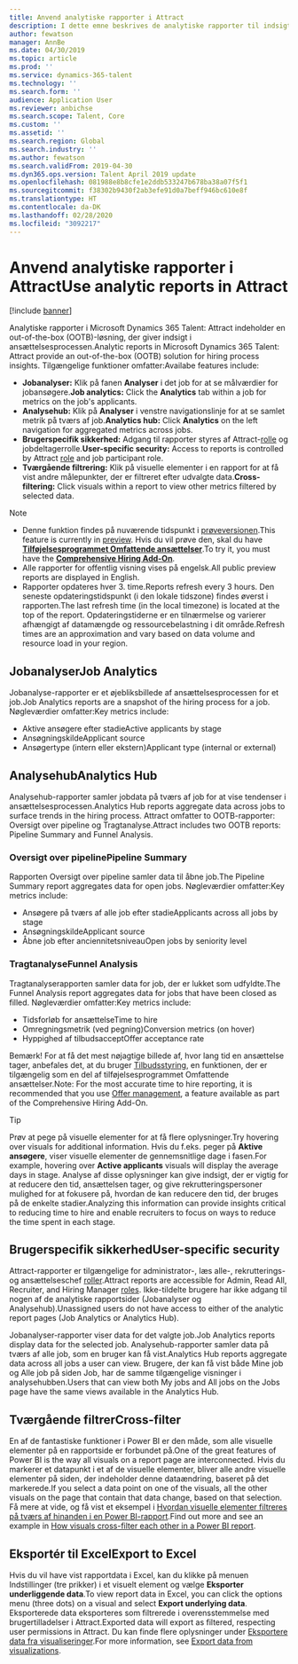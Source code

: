 ```yaml
---
title: Anvend analytiske rapporter i Attract
description: I dette emne beskrives de analytiske rapporter til indsigt i ansættelsesprocessen i Microsoft Dynamics 365 Talent - Attract
author: fewatson
manager: AnnBe
ms.date: 04/30/2019
ms.topic: article
ms.prod: ''
ms.service: dynamics-365-talent
ms.technology: ''
ms.search.form: ''
audience: Application User
ms.reviewer: anbichse
ms.search.scope: Talent, Core
ms.custom: ''
ms.assetid: ''
ms.search.region: Global
ms.search.industry: ''
ms.author: fewatson
ms.search.validFrom: 2019-04-30
ms.dyn365.ops.version: Talent April 2019 update
ms.openlocfilehash: 081988e8b8cfe1e2ddb533247b678ba38a07f5f1
ms.sourcegitcommit: f38302b9430f2ab3efe91d0a7beff946bc610e8f
ms.translationtype: HT
ms.contentlocale: da-DK
ms.lasthandoff: 02/28/2020
ms.locfileid: "3092217"
---
```

# <a name="use-analytic-reports-in-attract"></a><span data-ttu-id="28377-103">Anvend analytiske rapporter i Attract</span><span class="sxs-lookup"><span data-stu-id="28377-103">Use analytic reports in Attract</span></span>

[!include [banner](includes/banner.md)]

<span data-ttu-id="28377-104">Analytiske rapporter i Microsoft Dynamics 365 Talent: Attract indeholder en out-of-the-box (OOTB)-løsning, der giver indsigt i ansættelsesprocessen.</span><span class="sxs-lookup"><span data-stu-id="28377-104">Analytic reports in Microsoft Dynamics 365 Talent: Attract provide an out-of-the-box (OOTB) solution for hiring process insights.</span></span> <span data-ttu-id="28377-105">Tilgængelige funktioner omfatter:</span><span class="sxs-lookup"><span data-stu-id="28377-105">Availabe features include:</span></span>

- <span data-ttu-id="28377-106">**Jobanalyser:** Klik på fanen **Analyser** i det job for at se målværdier for jobansøgere.</span><span class="sxs-lookup"><span data-stu-id="28377-106">**Job analytics:** Click the **Analytics** tab within a job for metrics on the job's applicants.</span></span>
- <span data-ttu-id="28377-107">**Analysehub:** Klik på **Analyser** i venstre navigationslinje for at se samlet metrik på tværs af job.</span><span class="sxs-lookup"><span data-stu-id="28377-107">**Analytics hub:** Click **Analytics** on the left navigation for aggregated metrics across jobs.</span></span>
- <span data-ttu-id="28377-108">**Brugerspecifik sikkerhed:** Adgang til rapporter styres af Attract-[rolle](security-attract.md) og jobdeltagerrolle.</span><span class="sxs-lookup"><span data-stu-id="28377-108">**User-specific security:** Access to reports is controlled by Attract [role](security-attract.md) and job participant role.</span></span>
- <span data-ttu-id="28377-109">**Tværgående filtrering:** Klik på visuelle elementer i en rapport for at få vist andre målepunkter, der er filtreret efter udvalgte data.</span><span class="sxs-lookup"><span data-stu-id="28377-109">**Cross-filtering:** Click visuals within a report to view other metrics filtered by selected data.</span></span>

>[!NOTE] 
>- <span data-ttu-id="28377-110">Denne funktion findes på nuværende tidspunkt i [prøveversionen](access-preview-feature.md).</span><span class="sxs-lookup"><span data-stu-id="28377-110">This feature is currently in [preview](access-preview-feature.md).</span></span> <span data-ttu-id="28377-111">Hvis du vil prøve den, skal du have [**Tilføjelsesprogrammet Omfattende ansættelser**](attract-comprehensive-hiring.md).</span><span class="sxs-lookup"><span data-stu-id="28377-111">To try it, you must have the [**Comprehensive Hiring Add-On**](attract-comprehensive-hiring.md).</span></span>
>- <span data-ttu-id="28377-112">Alle rapporter for offentlig visning vises på engelsk.</span><span class="sxs-lookup"><span data-stu-id="28377-112">All public preview reports are displayed in English.</span></span>
>- <span data-ttu-id="28377-113">Rapporter opdateres hver 3. time.</span><span class="sxs-lookup"><span data-stu-id="28377-113">Reports refresh every 3 hours.</span></span> <span data-ttu-id="28377-114">Den seneste opdateringstidspunkt (i den lokale tidszone) findes øverst i rapporten.</span><span class="sxs-lookup"><span data-stu-id="28377-114">The last refresh time (in the local timezone) is located at the top of the report.</span></span> <span data-ttu-id="28377-115">Opdateringstiderne er en tilnærmelse og varierer afhængigt af datamængde og ressourcebelastning i dit område.</span><span class="sxs-lookup"><span data-stu-id="28377-115">Refresh times are an approximation and vary based on data volume and resource load in your region.</span></span>

## <a name="job-analytics"></a><span data-ttu-id="28377-116">Jobanalyser</span><span class="sxs-lookup"><span data-stu-id="28377-116">Job Analytics</span></span>

<span data-ttu-id="28377-117">Jobanalyse-rapporter er et øjebliksbillede af ansættelsesprocessen for et job.</span><span class="sxs-lookup"><span data-stu-id="28377-117">Job Analytics reports are a snapshot of the hiring process for a job.</span></span>  <span data-ttu-id="28377-118">Nøgleværdier omfatter:</span><span class="sxs-lookup"><span data-stu-id="28377-118">Key metrics include:</span></span>

- <span data-ttu-id="28377-119">Aktive ansøgere efter stadie</span><span class="sxs-lookup"><span data-stu-id="28377-119">Active applicants by stage</span></span>
- <span data-ttu-id="28377-120">Ansøgningskilde</span><span class="sxs-lookup"><span data-stu-id="28377-120">Applicant source</span></span>
- <span data-ttu-id="28377-121">Ansøgertype (intern eller ekstern)</span><span class="sxs-lookup"><span data-stu-id="28377-121">Applicant type (internal or external)</span></span>

## <a name="analytics-hub"></a><span data-ttu-id="28377-122">Analysehub</span><span class="sxs-lookup"><span data-stu-id="28377-122">Analytics Hub</span></span>

<span data-ttu-id="28377-123">Analysehub-rapporter samler jobdata på tværs af job for at vise tendenser i ansættelsesprocessen.</span><span class="sxs-lookup"><span data-stu-id="28377-123">Analytics Hub reports aggregate data across jobs to surface trends in the hiring process.</span></span> <span data-ttu-id="28377-124">Attract omfatter to OOTB-rapporter: Oversigt over pipeline og Tragtanalyse.</span><span class="sxs-lookup"><span data-stu-id="28377-124">Attract includes two OOTB reports: Pipeline Summary and Funnel Analysis.</span></span>

### <a name="pipeline-summary"></a><span data-ttu-id="28377-125">Oversigt over pipeline</span><span class="sxs-lookup"><span data-stu-id="28377-125">Pipeline Summary</span></span>

<span data-ttu-id="28377-126">Rapporten Oversigt over pipeline samler data til åbne job.</span><span class="sxs-lookup"><span data-stu-id="28377-126">The Pipeline Summary report aggregates data for open jobs.</span></span> <span data-ttu-id="28377-127">Nøgleværdier omfatter:</span><span class="sxs-lookup"><span data-stu-id="28377-127">Key metrics include:</span></span>

- <span data-ttu-id="28377-128">Ansøgere på tværs af alle job efter stadie</span><span class="sxs-lookup"><span data-stu-id="28377-128">Applicants across all jobs by stage</span></span>
- <span data-ttu-id="28377-129">Ansøgningskilde</span><span class="sxs-lookup"><span data-stu-id="28377-129">Applicant source</span></span>
- <span data-ttu-id="28377-130">Åbne job efter anciennitetsniveau</span><span class="sxs-lookup"><span data-stu-id="28377-130">Open jobs by seniority level</span></span>

### <a name="funnel-analysis"></a><span data-ttu-id="28377-131">Tragtanalyse</span><span class="sxs-lookup"><span data-stu-id="28377-131">Funnel Analysis</span></span>

<span data-ttu-id="28377-132">Tragtanalyserapporten samler data for job, der er lukket som udfyldte.</span><span class="sxs-lookup"><span data-stu-id="28377-132">The Funnel Analysis report aggregates data for jobs that have been closed as filled.</span></span> <span data-ttu-id="28377-133">Nøgleværdier omfatter:</span><span class="sxs-lookup"><span data-stu-id="28377-133">Key metrics include:</span></span>

- <span data-ttu-id="28377-134">Tidsforløb for ansættelse</span><span class="sxs-lookup"><span data-stu-id="28377-134">Time to hire</span></span>
- <span data-ttu-id="28377-135">Omregningsmetrik (ved pegning)</span><span class="sxs-lookup"><span data-stu-id="28377-135">Conversion metrics (on hover)</span></span>
- <span data-ttu-id="28377-136">Hyppighed af tilbudsaccept</span><span class="sxs-lookup"><span data-stu-id="28377-136">Offer acceptance rate</span></span>

<span data-ttu-id="28377-137">Bemærk! For at få det mest nøjagtige billede af, hvor lang tid en ansættelse tager, anbefales det, at du bruger [Tilbudsstyring](offer-setup.md), en funktionen, der er tilgængelig som en del af tilføjelsesprogrammet Omfattende ansættelser.</span><span class="sxs-lookup"><span data-stu-id="28377-137">Note: For the most accurate time to hire reporting, it is recommended that you use [Offer management](offer-setup.md), a feature available as part of the Comprehensive Hiring Add-On.</span></span>

>[!TIP] 
><span data-ttu-id="28377-138">Prøv at pege på visuelle elementer for at få flere oplysninger.</span><span class="sxs-lookup"><span data-stu-id="28377-138">Try hovering over visuals for additional information.</span></span> <span data-ttu-id="28377-139">Hvis du f.eks. peger på **Aktive ansøgere**, viser visuelle elementer de gennemsnitlige dage i fasen.</span><span class="sxs-lookup"><span data-stu-id="28377-139">For example, hovering over **Active applicants** visuals will display the average days in stage.</span></span> <span data-ttu-id="28377-140">Analyse af disse oplysninger kan give indsigt, der er vigtig for at reducere den tid, ansættelsen tager, og give rekrutteringspersoner mulighed for at fokusere på, hvordan de kan reducere den tid, der bruges på de enkelte stadier.</span><span class="sxs-lookup"><span data-stu-id="28377-140">Analyzing this information can provide insights critical to reducing time to hire and enable recruiters to focus on ways to reduce the time spent in each stage.</span></span>

## <a name="user-specific-security"></a><span data-ttu-id="28377-141">Brugerspecifik sikkerhed</span><span class="sxs-lookup"><span data-stu-id="28377-141">User-specific security</span></span>

<span data-ttu-id="28377-142">Attract-rapporter er tilgængelige for administrator-, læs alle-, rekrutterings- og ansættelseschef [roller](security-attract.md).</span><span class="sxs-lookup"><span data-stu-id="28377-142">Attract reports are accessible for Admin, Read All, Recruiter, and Hiring Manager [roles](security-attract.md).</span></span> <span data-ttu-id="28377-143">Ikke-tildelte brugere har ikke adgang til nogen af de analytiske rapportsider (Jobanalyser og Analysehub).</span><span class="sxs-lookup"><span data-stu-id="28377-143">Unassigned users do not have access to either of the analytic report pages (Job Analytics or Analytics Hub).</span></span>

<span data-ttu-id="28377-144">Jobanalyser-rapporter viser data for det valgte job.</span><span class="sxs-lookup"><span data-stu-id="28377-144">Job Analytics reports display data for the selected job.</span></span> <span data-ttu-id="28377-145">Analysehub-rapporter samler data på tværs af alle job, som en bruger kan få vist.</span><span class="sxs-lookup"><span data-stu-id="28377-145">Analytics Hub reports aggregate data across all jobs a user can view.</span></span> <span data-ttu-id="28377-146">Brugere, der kan få vist både Mine job og Alle job på siden Job, har de samme tilgængelige visninger i analysehubben.</span><span class="sxs-lookup"><span data-stu-id="28377-146">Users that can view both My jobs and All jobs on the Jobs page have the same views available in the Analytics Hub.</span></span>

## <a name="cross-filter"></a><span data-ttu-id="28377-147">Tværgående filtrer</span><span class="sxs-lookup"><span data-stu-id="28377-147">Cross-filter</span></span>

<span data-ttu-id="28377-148">En af de fantastiske funktioner i Power BI er den måde, som alle visuelle elementer på en rapportside er forbundet på.</span><span class="sxs-lookup"><span data-stu-id="28377-148">One of the great features of Power BI is the way all visuals on a report page are interconnected.</span></span> <span data-ttu-id="28377-149">Hvis du markerer et datapunkt i et af de visuelle elementer, bliver alle andre visuelle elementer på siden, der indeholder denne dataændring, baseret på det markerede.</span><span class="sxs-lookup"><span data-stu-id="28377-149">If you select a data point on one of the visuals, all the other visuals on the page that contain that data change, based on that selection.</span></span> <span data-ttu-id="28377-150">Få mere at vide, og få vist et eksempel i [Hvordan visuelle elementer filtreres på tværs af hinanden i en Power BI-rapport](https://docs.microsoft.com/power-bi/consumer/end-user-interactions).</span><span class="sxs-lookup"><span data-stu-id="28377-150">Find out more and see an example in [How visuals cross-filter each other in a Power BI report](https://docs.microsoft.com/power-bi/consumer/end-user-interactions).</span></span>

## <a name="export-to-excel"></a><span data-ttu-id="28377-151">Eksportér til Excel</span><span class="sxs-lookup"><span data-stu-id="28377-151">Export to Excel</span></span>

<span data-ttu-id="28377-152">Hvis du vil have vist rapportdata i Excel, kan du klikke på menuen Indstillinger (tre prikker) i et visuelt element og vælge **Eksporter underliggende data**.</span><span class="sxs-lookup"><span data-stu-id="28377-152">To view report data in Excel, you can click the options menu (three dots) on a visual and select **Export underlying data**.</span></span> <span data-ttu-id="28377-153">Eksporterede data eksporteres som filtrerede i overensstemmelse med brugertilladelser i Attract.</span><span class="sxs-lookup"><span data-stu-id="28377-153">Exported data will export as filtered, respecting user permissions in Attract.</span></span> <span data-ttu-id="28377-154">Du kan finde flere oplysninger under [Eksportere data fra visualiseringer](https://docs.microsoft.com/power-bi/visuals/power-bi-visualization-export-data).</span><span class="sxs-lookup"><span data-stu-id="28377-154">For more information, see [Export data from visualizations](https://docs.microsoft.com/power-bi/visuals/power-bi-visualization-export-data).</span></span>

